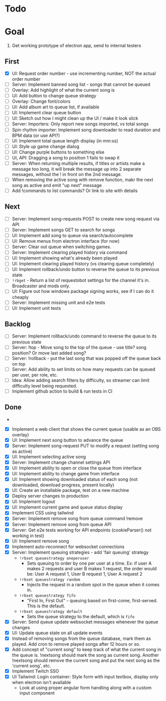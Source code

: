 # Todo

# Goal

1. Get working prototype of electron app, send to internal testers

## First

- [x] UI: Request order number - use incrementing number, NOT the actual order number
- [ ] Server: Implement banned song list - songs that cannot be queued
- [ ] Overlay: Add highlight of what the current song is
- [ ] UI: Add button to change queue strategy
- [ ] Overlay: Change font/colors
- [ ] UI: Add album art to queue list, if available
- [ ] UI: Implement clear queue button
- [ ] UI: Sketch out how I might clean up the UI / make it look slick
- [ ] Server: Importers: Only report new songs imported, vs total songs
- [ ] Spin rhythm importer: Implement song downloader to read duration and BPM data (or use API?)
- [ ] UI: Implement total queue length display (in mm:ss)
- [ ] UI: Style up game change dialog
- [ ] UI: Change purple buttons to something else
- [ ] UI, API: Dragging a song to position 1 fails to swap it
- [ ] Server: When returning multiple results, if titles or artists make a message too long, it will break the message 
      up into 2 separate messages, without the ! in front on the 2nd message.
- [ ] When removing the active song with remove function, makr the next song as active and emit "up next" message
- [ ] Add !commands to list commands?  Or link to site with details

## Next

- [ ] Server: Implement song-requests POST to create new song request via API
- [ ] Server: Implement songs GET to search for songs
- [ ] UI: Implement add song to queue via search/autocomplete
- [ ] UI: Remove menus from electron interface (for now)
- [ ] Server: Clear out queue when switching games.
- [ ] Server: Implement clearing played history via command
- [ ] UI: Implement showing what's already been played
- [ ] UI: Implement clearing played history (vs clearing queue completely)
- [ ] UI: Implement rollback/undo button to reverse the queue to its previous state
- [ ] `!rbget` - Return a list of requestobot settings for the channel it's in.  Broadcaster and mods only.
- [ ] UI: Figure out how windows package signing works, see if I can do it cheaply
- [ ] Server: Implement missing unit and e2e tests
- [ ] UI: Implement unit tests

## Backlog

- [ ] Server: Implement rollback/undo command to reverse the queue to its previous state
- [ ] Server: !top - Move song to the top of the queue - use title? song position? Or move last added song?
- [ ] Server: !rollback - put the last song that was popped off the queue back on top
- [ ] Server: Add ability to set limits on how many requests can be queued per user, per role, etc.
- [ ] Idea: Allow adding search filters by difficulty, so streamer can limit difficulty level being requested.
- [ ] Implement github action to build & run tests in CI

## Done
- 
- [x] Implement a web client that shows the current queue (usable as an OBS overlay)
- [x] UI: Implement next song button to advance the queue
- [x] Server: Implement song-request PUT to modify a request (setting song as active)
- [x] UI: Implement selecting active song
- [x] Server: Implement change channel settings API
- [x] UI: Implement ability to open or close the queue from interface
- [x] UI: Implement ability to change game from interface
- [x] UI: Implement showing downloaded status of each song (not downloaded, download progress, present locally)
- [x] UI: Create an installable package, test on a new machine
- [x] Deploy server changes to production
- [x] UI: Implement logout
- [x] UI: Implement current game and queue status display
- [x] Implement CSS using tailwind
- [x] Server: Implement remove song from queue command !remove
- [x] Server: Implement remove song from queue API
- [x] Server: Get e2e tests working for API endpoints (cookieParser() not working in test)
- [x] UI: Implement remove song
- [x] Implement auto-reconnect for websocket connections
- [x] Server: Implement queuing strategies - add 'fair queuing' strategy
  - `!rbset queuestrategy oneperuser`
    - Sets queuing to order by one per user at a time.  Ex: if user A makes 2 requests and user B makes 1 request, the order would be: User A request 1, User B request 1, User A request 2
  - `!rbset queuestrategy random`
    - Injects the request in a random spot in the queue when it comes in.
  - `!rbset queuestrategy fifo`
    - "First In, First Out" - queuing based on first-come, first-served.  This is the default.
  - `!rbset queuestrategy default`
    - Sets the queue strategy to the default, which is `fifo`
- [x] Server: Send queue update websocket messages whenever the queue changes
- [x] UI: Update queue state on all update events
- [x] Instead of removing songs from the queue database, mark them as played.  Add cron to remove played songs after 12 hours or so.
- [x] Add concept of "current song" to keep track of what the current song in the queue is.  !nextsong should mark the song as current song. Another !nextsong should remove the current song and put the next song as the 'current song', etc.
- [x] Implement Twitch SSO
- [x] UI Tailwind: Login container: Style form with input textbox, display only when electron isn't available
  - Look at using proper angular form handling along with a custom input component

